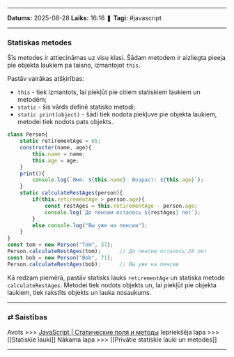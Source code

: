 ___

**Datums:** 2025-08-28
**Laiks:** 16:16
❚ **Tagi:** #javascript 

---
### Statiskas metodes

Šīs metodes ir attiecināmas uz visu klasi. Šādam metodem ir aizliegta pieeja pie objekta laukiem pa taisno, izmantojot `this`. 

Pastāv vairākas atšķirības:

- `this` - tiek izmantots, lai piekļūt pie citiem statiskiem laukiem un metodēm;
- `static` - šis vārds definē statisko metodi;
- `static print(object)` - šādi tiek nodota piekļuve pie objekta laukiem, metodei tiek nodots pats objekts.

```js
class Person{
    static retirementAge = 65;
    constructor(name, age){
        this.name = name;
        this.age = age;
    }
    print(){ 
        console.log(`Имя: ${this.name}  Возраст: ${this.age}`);
    }
    static calculateRestAges(person){
        if(this.retirementAge > person.age){
            const restAges = this.retirementAge - person.age;
            console.log(`До пенсии осталось ${restAges} лет`);
        }
        else console.log("Вы уже на пенсии");
    }
}
const tom = new Person("Tom", 37);
Person.calculateRestAges(tom);      // До пенсии осталось 28 лет
const bob = new Person("Bob", 71);
Person.calculateRestAges(bob);      // Вы уже на пенсии
```

Kā redzam piemērā, pastāv statisks lauks `retirementAge` un statiska metode `calculateRestAges`. Metodei tiek nodots objekts un, lai piekļūt pie objekta laukiem, tiek rakstīts objekts un lauka nosaukums.

---
### ⇄ Saistības

Avots >>> [JavaScript \| Статические поля и методы](https://metanit.com/web/javascript/4.17.php)
Iepriekšēja lapa >>> [[Statiskie lauki]]
Nākama lapa >>> [[Privātie statiskie lauki un metodes]]

---